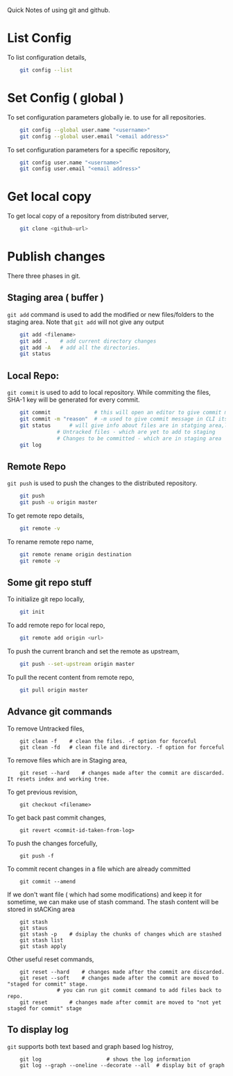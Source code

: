 Quick Notes of using git and github.

# List Config
To list configuration details,
```bash
	git config --list
```

# Set Config ( global ) 
To set configuration parameters globally ie. to use for all repositories.
```bash
	git config --global user.name "<username>"
	git config --global user.email "<email address>"
```
To set configuration parameters for a specific repository,
```bash
	git config user.name "<username>"
	git config user.email "<email address>"
```

# Get local copy
To get local copy of a repository from distributed server, 
```bash
	git clone <github-url>
```

# Publish changes

There three phases in git.

## Staging area ( buffer )
`git add` command is used to add the modified or new files/folders to the staging area. Note that `git add` will not give any output
```bash
	git add <filename>
	git add .    # add current directory changes
	git add -A   # add all the directories. 
	git status
```

## Local Repo:
 `git commit` is used to add to local repository. While commiting the files, SHA-1 key will be generated for every commit.
```bash
	git commit  			# this will open an editor to give commit message
	git commit -m "reason"	# -m used to give commit message in CLI itself
	git status		# will give info about files are in statging area,local repo, remote repo
				# Untracked files - which are yet to add to staging
				# Changes to be committed - which are in staging area
	git log
```

## Remote Repo
`git push` is used to push the changes to the distributed repository.
```bash
	git push 
	git push -u origin master
```

To get remote repo details,
```bash
	git remote -v
```

To rename remote repo name,
```bash
	git remote rename origin destination
	git remote -v
```

## Some git repo stuff
To initialize git repo locally,
```bash
	git init 
```
To add remote repo for local repo,
```bash
	git remote add origin <url>
```
To push the current branch and set the remote as upstream,
```bash
	git push --set-upstream origin master
```
To pull the recent content from remote repo,
```bash
	git pull origin master
```

## Advance git commands
To remove Untracked files,
```
	git clean -f 	# clean the files. -f option for forceful
	git clean -fd	# clean file and directory. -f option for forceful
```
To remove files which are in Staging area,
```
	git reset --hard 	# changes made after the commit are discarded. It resets index and working tree.
```
To get previous revision,
```
	git checkout <filename>	
```

To get back past commit changes,
```
	git revert <commit-id-taken-from-log>
```

To push the changes forcefully,
```
	git push -f 
```

To commit recent changes in a file which are already committed
```
	git commit --amend 
```

If we don't want file ( which had some modifications) and keep it for sometime, we can make use of stash command. The stash content will be stored in stACKing area
```
	git stash
	git staus
	git stash -p 	# dsiplay the chunks of changes which are stashed
	git stash list
	git stash apply
```

Other useful reset commands,
```
	git reset --hard 	# changes made after the commit are discarded.
	git reset --soft 	# changes made after the commit are moved to "staged for commit" stage.
				# you can run git commit command to add files back to repo.
	git reset 		# changes made after commit are moved to "not yet staged for commit" stage
```

## To display log
`git` supports both text based and graph based log histroy,

``` 
	git log 					# shows the log information
	git log --graph --oneline --decorate --all 	# display bit of graph
```
